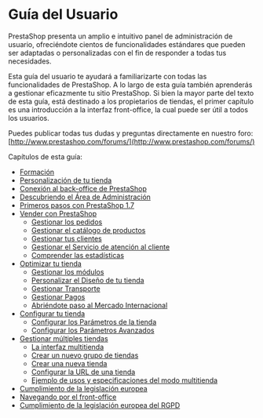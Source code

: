 # Guía del Usuario

PrestaShop presenta un amplio e intuitivo panel de administración de usuario, ofreciéndote cientos de funcionalidades estándares que pueden ser adaptadas o personalizadas con el fin de responder a todas tus necesidades.

Esta guía del usuario te ayudará a familiarizarte con todas las funcionalidades de PrestaShop. A lo largo de esta guía también aprenderás a gestionar eficazmente tu sitio PrestaShop. Si bien la mayor parte del texto de esta guía, está destinado a los propietarios de tiendas, el primer capítulo es una introducción a la interfaz front-office, la cual puede ser útil a todos los usuarios.&#x20;

Puedes publicar todas tus dudas y preguntas directamente en nuestro foro: [http://www.prestashop.com/forums/](http://www.prestashop.com/forums/)

Capítulos de esta guía:

* [Formación](formacion.md)
* [Personalización de tu tienda](personalizar-tienda.md)
* [Conexión al back-office de PrestaShop](conexion-back-office.md)
* [Descubriendo el Área de Administración](descubrir-area-administracion.md)
* [Primeros pasos con PrestaShop 1.7](primeros-pasos.md)
* [Vender con PrestaShop](vender/)
  * [Gestionar los pedidos](vender/gestionar-pedidos/)
  * [Gestionar el catálogo de productos](vender/gestionar-catalogo/)
  * [Gestionar tus clientes](vender/gestionar-clientes/)
  * [Gestionar el Servicio de atención al cliente](vender/gestionar-servicio-atencion-cliente/)
  * [Comprender las estadísticas](vender/comprender-estadisticas.md)
* [Optimizar tu tienda](optimizar-tienda/)
  * [Gestionar los módulos](optimizar-tienda/gestionar-modulos/)
  * [Personalizar el Diseño de tu tienda](optimizar-tienda/personalizar-diseno-tienda/)
  * [Gestionar Transporte](optimizar-tienda/gestionar-transporte/)
  * [Gestionar Pagos](optimizar-tienda/gestionar-pagos/)
  * [Abriéndote paso al Mercado Internacional](optimizar-tienda/mercado-internacional/)
* [Configurar tu tienda](configurar-tienda/)
  * [Configurar los Parámetros de la tienda](configurar-tienda/parametros-tienda/)
  * [Configurar los Parámetros Avanzados](configurar-tienda/parametros-avanzados/)
* [Gestionar múltiples tiendas](gestionar-multiples-tiendas/)
  * [La interfaz multitienda](gestionar-multiples-tiendas/la-interfaz-multitienda.md)
  * [Crear un nuevo grupo de tiendas](gestionar-multiples-tiendas/crear-nuevo-grupo-de-tiendas.md)
  * [Crear una nueva tienda](gestionar-multiples-tiendas/crear-nueva-tienda.md)
  * [Configurar la URL de una tienda](gestionar-multiples-tiendas/configurar-url-tienda.md)
  * [Ejemplo de usos y especificaciones del modo multitienda](gestionar-multiples-tiendas/ejemplo-de-usos-y-especificaciones.md)
* [Cumplimiento de la legislación europea](broken-reference)
* [Navegando por el front-office](navegar-front-office.md)
* [Cumplimiento de la legislación europea del RGPD](cumplimiento-rgpd.md)
